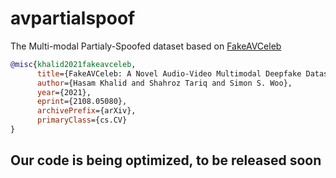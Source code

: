 # avpartialspoof

The Multi-modal Partialy-Spoofed dataset based on [FakeAVCeleb](https://github.com/DASH-Lab/FakeAVCeleb)

``` bibtex
@misc{khalid2021fakeavceleb,
      title={FakeAVCeleb: A Novel Audio-Video Multimodal Deepfake Dataset}, 
      author={Hasam Khalid and Shahroz Tariq and Simon S. Woo},
      year={2021},
      eprint={2108.05080},
      archivePrefix={arXiv},
      primaryClass={cs.CV}
}
```

## Our code is being optimized, to be released soon
